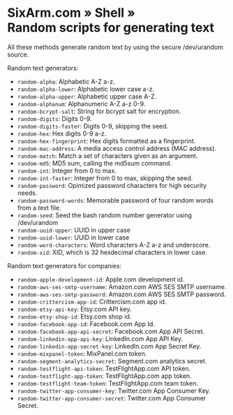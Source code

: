 # SixArm.com » Shell » <br> Random scripts for generating text

All these methods generate random text by using the secure /dev/urandom source.

Random text generators:

  * `random-alpha`: Alphabetic A-Z a-z.
  * `random-alpha-lower`: Alphabetic lower case a-z.
  * `random-alpha-upper`: Alphabetic upper case A-Z.
  * `random-alphanum`: Alphanumeric A-Z a-z 0-9.
  * `random-bcrypt-salt`: String for bcrypt salt for encryption.
  * `random-digits`: Digits 0-9.
  * `random-digits-faster`: Digits 0-9, skipping the seed.
  * `random-hex`: Hex digits 0-9 a-z.
  * `random-hex-fingerprint`: Hex digits formatted as a fingerprint.
  * `random-mac-address`: A media access control address (MAC address).
  * `random-match`: Match a set of characters given as an argument.
  * `random-md5`: MD5 sum, calling the md5sum command.
  * `random-int`: Integer from 0 to max.
  * `random-int-faster`: Integer from 0 to max, skipping the seed.
  * `random-password`: Opimized password characters for high security needs.
  * `random-password-words`: Memorable password of four random words from a text file.
  * `random-seed`: Seed the bash random number generator using /dev/urandom
  * `random-uuid-upper`: UUID in upper case
  * `random-uuid-lower`: UUID in lower case
  * `random-word-characters`: Word characters A-Z a-z and underscore.
  * `random-xid`: XID, which is 32 hexdecimal characters in lower case.

Random text generators for companies:

  * `random-apple-development-id`: Apple.com development id.
  * `random-aws-ses-smtp-username`: Amazon.com AWS SES SMTP username.
  * `random-aws-ses-smtp-password`: Amazon.com AWS SES SMTP password.
  * `random-crittercism-app-id`: Crittercism.com app id.
  * `random-etsy-api-key`: Etsy.com API key.
  * `random-etsy-shop-id`: Etsy.com shop id.
  * `random-facebook-app-id`: Facebook.com App Id.
  * `random-facebook-app-api-secret`: Facebook.com App API Secret.
  * `random-linkedin-app-api-key`: LinkedIn.com App API Key.
  * `random-linkedin-app-secret-key`: LinkedIn.com App Secret Key.
  * `random-mixpanel-token`: MixPanel.com token.
  * `random-segment-analytics-secret`: Segment.com analytics secret.
  * `random-testflight-api-token`: TestFlightApp.com API token.
  * `random-testflight-app-token`: TestFlightApp.com app token.
  * `random-testflight-team-token`: TestFlightApp.com team token.
  * `random-twitter-app-consumer-key`: Twitter.com App Consumer Key.
  * `random-twitter-app-consumer-secret`: Twitter.com App Consumer Secret.
